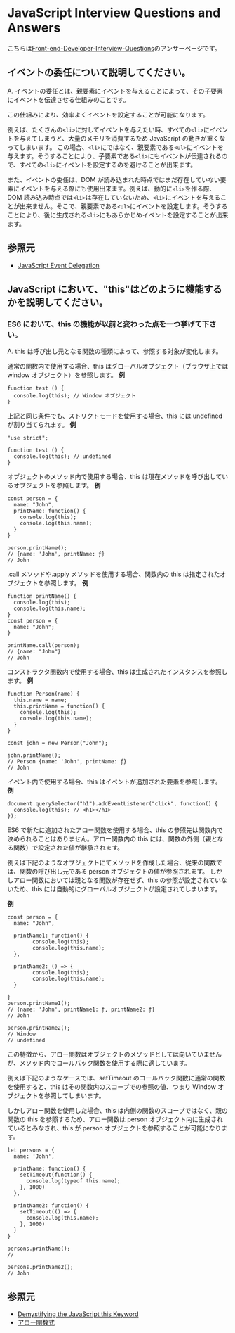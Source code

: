 # JavaScript Interview Questions and Answers

こちらは[Front-end-Developer-Interview-Questions](https://h5bp.org/Front-end-Developer-Interview-Questions/questions/javascript-questions/)のアンサーページです。

## イベントの委任について説明してください。

A. イベントの委任とは、親要素にイベントを与えることによって、その子要素にイベントを伝達させる仕組みのことです。

この仕組みにより、効率よくイベントを設定することが可能になります。

例えば、たくさんの`<li>`に対してイベントを与えたい時、すべての`<li>`にイベントを与えてしまうと、大量のメモリを消費するため JavaScript の動きが重くなってしまいます。
この場合、`<li>`にではなく、親要素である`<ul>`にイベントを与えます。そうすることにより、子要素である`<li>`にもイベントが伝達されるので、すべての`<li>`にイベントを設定するのを避けることが出来ます。

また、イベントの委任は、DOM が読み込まれた時点ではまだ存在していない要素にイベントを与える際にも使用出来ます。例えば、動的に`<li>`を作る際、DOM 読み込み時点では`<li>`は存在していないため、`<li>`にイベントを与えることが出来ません。そこで、親要素である`<ul>`にイベントを設定します。そうすることにより、後に生成される`<li>`にもあらかじめイベントを設定することが出来ます。

## 参照元

- [JavaScript Event Delegation](https://www.javascripttutorial.net/javascript-dom/javascript-event-delegation/)

## JavaScript において、"this"はどのように機能するかを説明してください。

### ES6 において、this の機能が以前と変わった点を一つ挙げて下さい。

A. this は呼び出し元となる関数の種類によって、参照する対象が変化します。

通常の関数内で使用する場合、this はグローバルオブジェクト（ブラウザ上では window オブジェクト）を参照します。
**例**

```
function test () {
  console.log(this); // Window オブジェクト
}
```

上記と同じ条件でも、ストリクトモードを使用する場合、this には undefined が割り当てられます。
**例**

```
"use strict";

function test () {
  console.log(this); // undefined
}
```

オブジェクトのメソッド内で使用する場合、this は現在メソッドを呼び出しているオブジェクトを参照します。
**例**

```
const person = {
  name: "John",
  printName: function() {
    console.log(this);
    console.log(this.name);
  }
}

person.printName();
// {name: 'John', printName: ƒ}
// John
```

.call メソッドや.apply メソッドを使用する場合、関数内の this は指定されたオブジェクトを参照します。
**例**

```
function printName() {
  console.log(this);
  console.log(this.name);
}
const person = {
  name: "John";
}

printName.call(person);
// {name: "John"}
// John
```

コンストラクタ関数内で使用する場合、this は生成されたインスタンスを参照します。
**例**

```
function Person(name) {
  this.name = name;
  this.printName = function() {
    console.log(this);
    console.log(this.name);
  }
}

const john = new Person("John");

john.printName();
// Person {name: 'John', printName: ƒ}
// John
```

イベント内で使用する場合、this はイベントが追加された要素を参照します。
**例**

```
document.querySelector("h1").addEventListener("click", function() {
  console.log(this); // <h1></h1>
});
```

ES6 で新たに追加されたアロー関数を使用する場合、this の参照先は関数内で決められることはありません。アロー関数内の this には、関数の外側（親となる関数）で設定された値が継承されます。

例えば下記のようなオブジェクトにてメソッドを作成した場合、従来の関数では、関数の呼び出し元である person オブジェクトの値が参照されます。
しかしアロー関数においては親となる関数が存在せず、this の参照が設定されていないため、this には自動的にグローバルオブジェクトが設定されてしまいます。

**例**

```
const person = {
  name: "John",

  printName1: function() {
        console.log(this);
        console.log(this.name);
  },

  printName2: () => {
        console.log(this);
        console.log(this.name);
  }

}
person.printName1();
// {name: 'John', printName1: ƒ, printName2: ƒ}
// John

person.printName2();
// Window
// undefined
```

この特徴から、アロー関数はオブジェクトのメソッドとしては向いていませんが、メソッド内でコールバック関数を使用する際に適しています。

例えば下記のようなケースでは、setTimeout のコールバック関数に通常の関数を使用すると、this はその関数内のスコープでの参照の値、つまり Window オブジェクトを参照してしまいます。

しかしアロー関数を使用した場合、this は内側の関数のスコープではなく、親の関数の this を参照するため、アロー関数は person オブジェクト内に生成されているとみなされ、this が person オブジェクトを参照することが可能になります。

```
let persons = {
  name: 'John',

  printName: function() {
    setTimeout(function() {
      console.log(typeof this.name);
    }, 1000)
  },

  printName2: function() {
    setTimeout(() => {
      console.log(this.name);
    }, 1000)
  }
}

persons.printName();
//

persons.printName2();
// John

```

## 参照元

- [Demystifying the JavaScript this Keyword](https://www.javascripttutorial.net/javascript-this/)
- [アロー関数式](https://developer.mozilla.org/ja/docs/Web/JavaScript/Reference/Functions/Arrow_functions)
